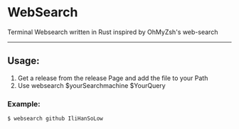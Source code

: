 # WebSearch

Terminal Websearch written in Rust inspired by OhMyZsh's web-search

---

## Usage:
1. Get a release from the release Page and add the file to your Path
2. Use
websearch $yourSearchmachine $YourQuery
### Example:
```
$ websearch github IliHanSoLow
```
